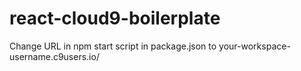 # react-cloud9-boilerplate

Change URL in npm start script in package.json to your-workspace-username.c9users.io/